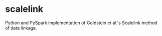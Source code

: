 # scalelink
Python and PySpark implementation of Goldstein et al.'s Scalelink method of data linkage.
